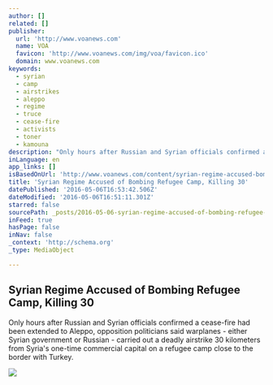 ```yaml
---
author: []
related: []
publisher:
  url: 'http://www.voanews.com'
  name: VOA
  favicon: 'http://www.voanews.com/img/voa/favicon.ico'
  domain: www.voanews.com
keywords:
  - syrian
  - camp
  - airstrikes
  - aleppo
  - regime
  - truce
  - cease-fire
  - activists
  - toner
  - kamouna
description: "Only hours after Russian and Syrian officials confirmed a cease-fire had been extended to Aleppo, opposition politicians said warplanes - either Syrian government or Russian - carried out a deadly airstrike 30 kilometers from Syria's one-time commercial capital on a refugee camp close to the border with Turkey."
inLanguage: en
app_links: []
isBasedOnUrl: 'http://www.voanews.com/content/syrian-regime-accused-bombing-refugee-camp/3317411.html'
title: 'Syrian Regime Accused of Bombing Refugee Camp, Killing 30'
datePublished: '2016-05-06T16:53:42.506Z'
dateModified: '2016-05-06T16:51:11.301Z'
starred: false
sourcePath: _posts/2016-05-06-syrian-regime-accused-of-bombing-refugee-camp-killing-30.md
inFeed: true
hasPage: false
inNav: false
_context: 'http://schema.org'
_type: MediaObject

---
```

<article style=""><h1>Syrian Regime Accused of Bombing Refugee Camp, Killing 30</h1><p>Only hours after Russian and Syrian officials confirmed a cease-fire had been extended to Aleppo, opposition politicians said warplanes - either Syrian government or Russian - carried out a deadly airstrike 30 kilometers from Syria's one-time commercial capital on a refugee camp close to the border with Turkey.</p><img src="http://gdb.voanews.com/2D7F3210-250C-4618-B4D9-C058B295FF8B_cx0_cy4_cw0_mw1024_mh1024_s.jpg" /></article>